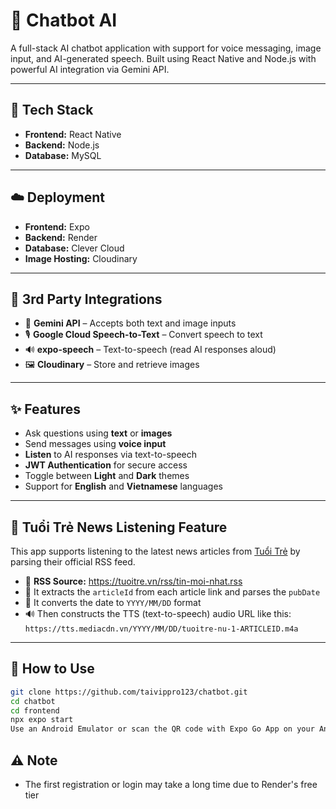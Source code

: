 # 🤖 Chatbot AI

A full-stack AI chatbot application with support for voice messaging, image input, and AI-generated speech. Built using React Native and Node.js with powerful AI integration via Gemini API.

---

## 🧰 Tech Stack

- **Frontend:** React Native
- **Backend:** Node.js
- **Database:** MySQL

---

## ☁️ Deployment

- **Frontend:** Expo
- **Backend:** Render
- **Database:** Clever Cloud
- **Image Hosting:** Cloudinary

---

## 🔌 3rd Party Integrations

- 🧠 **Gemini API** – Accepts both text and image inputs
- 🎙️ **Google Cloud Speech-to-Text** – Convert speech to text
- 🔊 **expo-speech** – Text-to-speech (read AI responses aloud)
- 🖼️ **Cloudinary** – Store and retrieve images

---

## ✨ Features

- Ask questions using **text** or **images**
- Send messages using **voice input**
- **Listen** to AI responses via text-to-speech
- **JWT Authentication** for secure access
- Toggle between **Light** and **Dark** themes
- Support for **English** and **Vietnamese** languages

---
## 📰 Tuổi Trẻ News Listening Feature

This app supports listening to the latest news articles from [Tuổi Trẻ](https://tuoitre.vn) by parsing their official RSS feed.

- 🔗 **RSS Source:** https://tuoitre.vn/rss/tin-moi-nhat.rss
- 🧠 It extracts the `articleId` from each article link and parses the `pubDate`
- 📅 It converts the date to `YYYY/MM/DD` format
- 🔊 Then constructs the TTS (text-to-speech) audio URL like this: `https://tts.mediacdn.vn/YYYY/MM/DD/tuoitre-nu-1-ARTICLEID.m4a`

---
## 🚀 How to Use

```bash
git clone https://github.com/taivippro123/chatbot.git
cd chatbot
cd frontend
npx expo start
Use an Android Emulator or scan the QR code with Expo Go App on your Android/iOS device.
```
## ⚠️ Note
- The first registration or login may take a long time due to Render's free tier

